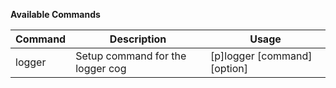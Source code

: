 **Available Commands**

| Command | Description | Usage |
| --- | --- | --- |
| logger | Setup command for the logger cog | [p]logger [command] [option] |
